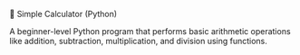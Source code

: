 🧮 Simple Calculator (Python)

A beginner-level Python program that performs basic arithmetic operations like addition, subtraction, multiplication, and division using functions.

